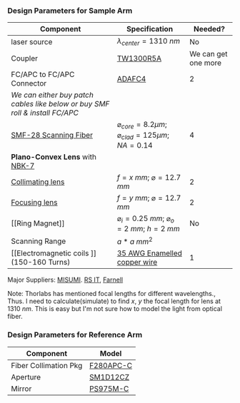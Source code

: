 ### Design Parameters for Sample Arm

| **Component**                                                                                                    | **Specification**                                                                   | Needed?             |
| ---------------------------------------------------------------------------------------------------------------- | ----------------------------------------------------------------------------------- | ------------------- |
| laser source                                                                                                     | $\lambda_{center} = 1310$ $nm$                                                      | No                  |
| Coupler                                                                                                          | [TW1300R5A](https://www.thorlabs.com/thorproduct.cfm?partnumber=TW1300R5A2)         | We can get one more |
| FC/APC to FC/APC Connector                                                                                       | [ADAFC4](https://www.thorlabs.com/newgrouppage9.cfm?objectgroup_id=314&pn=ADAFC4)   | 2                   |
| *We can either buy patch cables like below or buy SMF roll & install FC/APC*                                     |                                                                                     |                     |
| [SMF-28 Scanning Fiber](https://www.thorlabs.com/thorproduct.cfm?partnumber=P3-SMF28Y-FC-1)                      | $\varnothing_{core} = 8.2 \mu m$; $\varnothing_{clad} = 125 \mu m$; $NA =0.14$      | 4                   |
| **Plano-Convex Lens** with [NBK-7](https://www.thorlabs.com/newgrouppage9.cfm?objectgroup_id=6973&tabname=N-BK7) |                                                                                     |                     |
| [Collimating lens](https://www.thorlabs.com/thorproduct.cfm?partnumber=LA1540-C)                                 | $f=x$ $mm$; $\varnothing=12.7$ $mm$                                                 | 2                   |
| [Focusing lens](https://www.thorlabs.com/thorproduct.cfm?partnumber=LA1074-C)                                    | $f=y$ $mm$; $\varnothing=12.7$ $mm$                                                  | 2                   |
| [[Ring Magnet]]                                                                                                  | $\varnothing_i=0.25$ $mm$; $\varnothing_o=2$ $mm$; $h=2$ $mm$                       | No                  |
| Scanning Range                                                                                                   | $a$ $*$ $a$ $mm^2$                                                                  |                     |
| [[Electromagnetic coils ]]   (150-160 Turns)                                                                     | [35 AWG Enamelled copper wire](https://it.rs-online.com/web/p/fili-di-rame/7790696) | 1                   |

Major Suppliers: [MISUMI](https://us.misumi-ec.com/). [RS IT](https://it.rs-online.com/web/), [Farnell](https://it.farnell.com/)

Note: Thorlabs has mentioned focal lengths for different wavelengths., Thus. I need to calculate(simulate) to find $x$, $y$ the focal length for lens at $1310$ $nm$.  This is easy but I'm not sure how to model the light from optical fiber. 

### Design Parameters for Reference Arm

| **Component**         | **Model** |
| --------------------- | --------- |
| Fiber Collimation Pkg | [F280APC-C](https://www.thorlabs.com/thorproduct.cfm?partnumber=F280APC-C) |
| Aperture              | [SM1D12CZ](https://www.thorlabs.com/thorproduct.cfm?partnumber=SM1D12CZ#ad-image-0)  |
| Mirror                | [PS975M-C](https://www.thorlabs.com/thorproduct.cfm?partnumber=PS975M-C)  |






